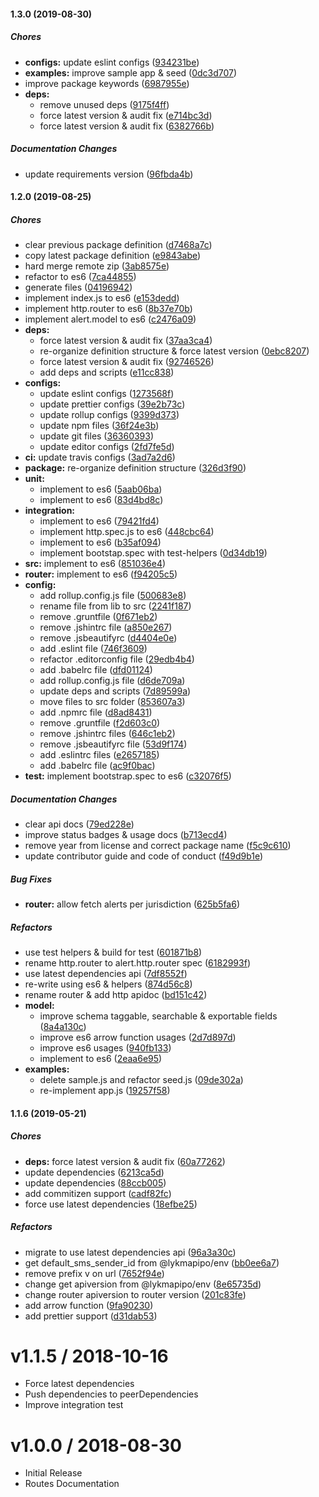 #### 1.3.0 (2019-08-30)

##### Chores

* **configs:**  update eslint configs ([934231be](https://github.com/CodeTanzania/majifix-alert/commit/934231be46ccfe7d7b9e03d17e405eb302d4bc18))
* **examples:**  improve sample app & seed ([0dc3d707](https://github.com/CodeTanzania/majifix-alert/commit/0dc3d7079bba5035ea08f601e9444e627cd1cd52))
*  improve package keywords ([6987955e](https://github.com/CodeTanzania/majifix-alert/commit/6987955ea33f50927c0b369e84bef3a26f568790))
* **deps:**
  *  remove unused deps ([9175f4ff](https://github.com/CodeTanzania/majifix-alert/commit/9175f4ff0d80995af7597744f3d22f9541e4436a))
  *  force latest version & audit fix ([e714bc3d](https://github.com/CodeTanzania/majifix-alert/commit/e714bc3dab02be66bc7299e03f10b9c6a016a8e0))
  *  force latest version & audit fix ([6382766b](https://github.com/CodeTanzania/majifix-alert/commit/6382766b3c7f3d9071ebadc889186a2b7edce9ff))

##### Documentation Changes

*  update requirements version ([96fbda4b](https://github.com/CodeTanzania/majifix-alert/commit/96fbda4b4937055dff38360a7d8daa58957c217b))

#### 1.2.0 (2019-08-25)

##### Chores

*  clear previous package definition ([d7468a7c](https://github.com/CodeTanzania/majifix-alert/commit/d7468a7cca94ea9d9426cef8389ac638df7603b9))
*  copy latest package definition ([e9843abe](https://github.com/CodeTanzania/majifix-alert/commit/e9843abeb4bb08c8806c961b954767ac4cffbc81))
*  hard merge remote zip ([3ab8575e](https://github.com/CodeTanzania/majifix-alert/commit/3ab8575e6f2b7b04a6f1331ec4ce7d43bca7d3c8))
*  refactor to es6 ([7ca44855](https://github.com/CodeTanzania/majifix-alert/commit/7ca448552cee8e3b84f432ee4daebf9eae9d727a))
*  generate files ([04196942](https://github.com/CodeTanzania/majifix-alert/commit/041969426a3320b721c61fa740e477a715903eb4))
*  implement index.js to es6 ([e153dedd](https://github.com/CodeTanzania/majifix-alert/commit/e153deddffe1b3125c5b4f225ec0a1e37fb40639))
*  implement http.router to es6 ([8b37e70b](https://github.com/CodeTanzania/majifix-alert/commit/8b37e70bd90c4de569e491bf6a4677555ccbc33c))
*  implement alert.model to es6 ([c2476a09](https://github.com/CodeTanzania/majifix-alert/commit/c2476a09b46675bf573a7e8ac32cfa6d079b926e))
* **deps:**
  *  force latest version & audit fix ([37aa3ca4](https://github.com/CodeTanzania/majifix-alert/commit/37aa3ca4a8fce611c199803b77f333a618b8e4b5))
  *  re-organize definition structure & force latest version ([0ebc8207](https://github.com/CodeTanzania/majifix-alert/commit/0ebc8207e3c2fb7eac8fc76d9a101bb79170d2d4))
  *  force latest version & audit fix ([92746526](https://github.com/CodeTanzania/majifix-alert/commit/92746526485fe6cce0f8a4da769bbefeb5f9c086))
  *  add deps and scripts ([e11cc838](https://github.com/CodeTanzania/majifix-alert/commit/e11cc838f4f4887e4ad3748453d982ce650115a2))
* **configs:**
  *  update eslint configs ([1273568f](https://github.com/CodeTanzania/majifix-alert/commit/1273568f7bfea03ad23ba3caad92d42390509464))
  *  update prettier configs ([39e2b73c](https://github.com/CodeTanzania/majifix-alert/commit/39e2b73c298dd93dcb73fef01de050e07a004011))
  *  update rollup configs ([9399d373](https://github.com/CodeTanzania/majifix-alert/commit/9399d373aea69c4682979c716fd000182893d9d4))
  *  update npm files ([36f24e3b](https://github.com/CodeTanzania/majifix-alert/commit/36f24e3bf41db79b4e355471bc1f4fa6bae81a38))
  *  update git files ([36360393](https://github.com/CodeTanzania/majifix-alert/commit/363603930242a3856f1e99691f60b5379bdf3691))
  *  update editor configs ([2fd7fe5d](https://github.com/CodeTanzania/majifix-alert/commit/2fd7fe5dcfd80e5bf62eea4ace7f7beca7f64fad))
* **ci:**  update travis configs ([3ad7a2d6](https://github.com/CodeTanzania/majifix-alert/commit/3ad7a2d6f348c65a8758573338a8bd6367fe1264))
* **package:**  re-organize definition structure ([326d3f90](https://github.com/CodeTanzania/majifix-alert/commit/326d3f9017d918f1cc07b053ccacf4631c27da40))
* **unit:**
  *  implement to es6 ([5aab06ba](https://github.com/CodeTanzania/majifix-alert/commit/5aab06bad5a282a072249d538ef6db687ff7c6ac))
  *  implement to es6 ([83d4bd8c](https://github.com/CodeTanzania/majifix-alert/commit/83d4bd8c9d82fa96c407c6d0a6aefaafa832fceb))
* **integration:**
  *  implement to es6 ([79421fd4](https://github.com/CodeTanzania/majifix-alert/commit/79421fd4a64ce7ab1d0b49777c54bd6c4f15f6fe))
  *  implement http.spec.js to es6 ([448cbc64](https://github.com/CodeTanzania/majifix-alert/commit/448cbc64c8480617d5b8f33c50fba048272e4708))
  *  implement to es6 ([b35af094](https://github.com/CodeTanzania/majifix-alert/commit/b35af09400a1ed2533f72117175e1848b56e3891))
  *  implement bootstap.spec with test-helpers ([0d34db19](https://github.com/CodeTanzania/majifix-alert/commit/0d34db19032f1f3fd58d670d89b0a92cbafe8844))
* **src:**  implement to es6 ([851036e4](https://github.com/CodeTanzania/majifix-alert/commit/851036e49a0f1a44819ee3af4ef5bd9dc8a84246))
* **router:**  implement to es6 ([f94205c5](https://github.com/CodeTanzania/majifix-alert/commit/f94205c57587b0612160a7af7b8990a946fcc354))
* **config:**
  *  add rollup.config.js file ([500683e8](https://github.com/CodeTanzania/majifix-alert/commit/500683e8426df1125cf3d19aa0bd65484fa1c3f9))
  *  rename file from lib to src ([2241f187](https://github.com/CodeTanzania/majifix-alert/commit/2241f1877b15f5f896bc7aa9912c7a213a09a74c))
  *  remove .gruntfile ([0f671eb2](https://github.com/CodeTanzania/majifix-alert/commit/0f671eb2c97f95a971986919bc9762ffe72cb006))
  *  remove .jshintrc file ([a850e267](https://github.com/CodeTanzania/majifix-alert/commit/a850e2675c9137cb5dfefa6fb18aef1343d781b3))
  *  remove .jsbeautifyrc ([d4404e0e](https://github.com/CodeTanzania/majifix-alert/commit/d4404e0e3fcaf33aee29d34eb315b78f110f11b9))
  *  add .eslint file ([746f3609](https://github.com/CodeTanzania/majifix-alert/commit/746f360936488b346f100e0aed2d623957ecb3d8))
  *  refactor .editorconfig file ([29edb4b4](https://github.com/CodeTanzania/majifix-alert/commit/29edb4b4b0df6552c997ba7b8b69c7208fdfa80e))
  *  add .babelrc file ([dfd01124](https://github.com/CodeTanzania/majifix-alert/commit/dfd0112437eb136c320221b19904426b00d03a22))
  *  add rollup.config.js file ([d6de709a](https://github.com/CodeTanzania/majifix-alert/commit/d6de709a90ceea3cc0b9dd4efccb2f60b1fe18b5))
  *  update deps and scripts ([7d89599a](https://github.com/CodeTanzania/majifix-alert/commit/7d89599a249c9d9495a486f40fee4b551b72b32c))
  *  move files to src folder ([853607a3](https://github.com/CodeTanzania/majifix-alert/commit/853607a31356a2d0209d42d4a28bc8634937d55a))
  *  add .npmrc file ([d8ad8431](https://github.com/CodeTanzania/majifix-alert/commit/d8ad8431e061e702ff90967536569673c4701fbf))
  *  remove .gruntfile ([f2d603c0](https://github.com/CodeTanzania/majifix-alert/commit/f2d603c0944df58666d578558fd7f76e7767bdf8))
  *  remove .jshintrc files ([646c1eb2](https://github.com/CodeTanzania/majifix-alert/commit/646c1eb2754bc0dbd1c02df88fbae7263bccd2f4))
  *  remove .jsbeautifyrc file ([53d9f174](https://github.com/CodeTanzania/majifix-alert/commit/53d9f1743435485624ad4fe0e7880aefe5de2087))
  *  add .eslintrc files ([e2657185](https://github.com/CodeTanzania/majifix-alert/commit/e26571854b64e8652b94dc35b55ed3d09dec7bd6))
  *  add .babelrc file ([ac9f0bac](https://github.com/CodeTanzania/majifix-alert/commit/ac9f0bacf83f2440624ce4c4325bed5da78a3a95))
* **test:**  implement bootstrap.spec to es6 ([c32076f5](https://github.com/CodeTanzania/majifix-alert/commit/c32076f5d9fb34ec7536d0b6e9924cc604617837))

##### Documentation Changes

*  clear api docs ([79ed228e](https://github.com/CodeTanzania/majifix-alert/commit/79ed228e56bbba3f88e239aa3b05fb4c93c01bf4))
*  improve status badges & usage docs ([b713ecd4](https://github.com/CodeTanzania/majifix-alert/commit/b713ecd46b768b8130939c7c733dd0d8a1fce58a))
*  remove year from license and correct package name ([f5c9c610](https://github.com/CodeTanzania/majifix-alert/commit/f5c9c610328cc792940d109cb6ef56a61ae6a723))
*  update contributor guide and code of conduct ([f49d9b1e](https://github.com/CodeTanzania/majifix-alert/commit/f49d9b1efa06120c5ed32dcd07d57dc5cc356863))

##### Bug Fixes

* **router:**  allow fetch alerts per jurisdiction ([625b5fa6](https://github.com/CodeTanzania/majifix-alert/commit/625b5fa6cadd2f1fbe9125100d5dc7127ad4aabe))

##### Refactors

*  use test helpers & build for test ([601871b8](https://github.com/CodeTanzania/majifix-alert/commit/601871b87bc9b2f38ff90d4951f4ec3d86898956))
*  rename http.router to alert.http.router spec ([6182993f](https://github.com/CodeTanzania/majifix-alert/commit/6182993f858b8b9cc6c45a996942cac6c26526f2))
*  use latest dependencies api ([7df8552f](https://github.com/CodeTanzania/majifix-alert/commit/7df8552fcd8da847a815ff2e25624c1aa7b0bab3))
*  re-write using es6 & helpers ([874d56c8](https://github.com/CodeTanzania/majifix-alert/commit/874d56c80dce896b6f9bdb3ae15c77d62625838d))
*  rename router & add http apidoc ([bd151c42](https://github.com/CodeTanzania/majifix-alert/commit/bd151c4297116856e678b68a954667ad195b0b9b))
* **model:**
  *  improve schema taggable, searchable & exportable fields ([8a4a130c](https://github.com/CodeTanzania/majifix-alert/commit/8a4a130c6c9dc64085a478934799dff39111cd31))
  *  improve es6 arrow function usages ([2d7d897d](https://github.com/CodeTanzania/majifix-alert/commit/2d7d897d0e895a71f8b6671de955589e5c19e435))
  *  improve es6 usages ([940fb133](https://github.com/CodeTanzania/majifix-alert/commit/940fb1334da1ccb82feb61818f378ecb2dac67b5))
  *  implement to es6 ([2eaa6e95](https://github.com/CodeTanzania/majifix-alert/commit/2eaa6e95fa468c6284c9bdee6c3fcf56e54e2531))
* **examples:**
  *  delete sample.js and refactor seed.js ([09de302a](https://github.com/CodeTanzania/majifix-alert/commit/09de302a8009ebeaff7dc08669ebd7fb661d2664))
  *  re-implement app.js ([19257f58](https://github.com/CodeTanzania/majifix-alert/commit/19257f58f83f3fa6de191d3333af82b460e7e007))

#### 1.1.6 (2019-05-21)

##### Chores

- **deps:** force latest version & audit fix ([60a77262](https://github.com/CodeTanzania/majifix-alert/commit/60a772624e3adc797d0dff5f572f60bf4d5da524))
- update dependencies ([6213ca5d](https://github.com/CodeTanzania/majifix-alert/commit/6213ca5d2e0fca25e5a8b8bf389fee7642107285))
- update dependencies ([88ccb005](https://github.com/CodeTanzania/majifix-alert/commit/88ccb0054720a6da5082cba379df0a45a280fa9a))
- add commitizen support ([cadf82fc](https://github.com/CodeTanzania/majifix-alert/commit/cadf82fca0e47beaae497a2ee09e0da3d47a4dbe))
- force use latest dependencies ([18efbe25](https://github.com/CodeTanzania/majifix-alert/commit/18efbe25c3ec50bbc5abbb32f96a0351e21a4c07))

##### Refactors

- migrate to use latest dependencies api ([96a3a30c](https://github.com/CodeTanzania/majifix-alert/commit/96a3a30c7c4821c685cdf958e99e96d89c6ff0c4))
- get default_sms_sender_id from @lykmapipo/env ([bb0ee6a7](https://github.com/CodeTanzania/majifix-alert/commit/bb0ee6a75872f798836d711d12dbe22699327461))
- remove prefix v on url ([7652f94e](https://github.com/CodeTanzania/majifix-alert/commit/7652f94eb5a928adf4bd6d6c0451f1cefec3e4f8))
- change get apiversion from @lykmapipo/env ([8e65735d](https://github.com/CodeTanzania/majifix-alert/commit/8e65735d8426fe66754a08b800ae7bcf56b98b7a))
- change router apiversion to router version ([201c83fe](https://github.com/CodeTanzania/majifix-alert/commit/201c83fe869a017b9fee02cb9bf64a693ffbcebd))
- add arrow function ([9fa90230](https://github.com/CodeTanzania/majifix-alert/commit/9fa902301bfbb8ce7000ff09a817d25fc3651e15))
- add prettier support ([d31dab53](https://github.com/CodeTanzania/majifix-alert/commit/d31dab53a11e75444190b753ca3357174b62cca1))

# v1.1.5 / 2018-10-16

- Force latest dependencies
- Push dependencies to peerDependencies
- Improve integration test

# v1.0.0 / 2018-08-30

- Initial Release
- Routes Documentation
